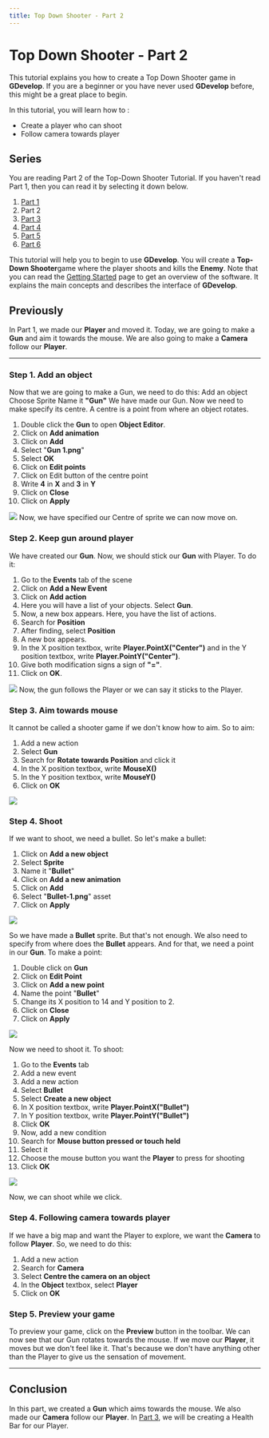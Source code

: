 ```yaml
---
title: Top Down Shooter - Part 2
---
```

# Top Down Shooter - Part 2

This tutorial explains you how to create a Top Down Shooter game in **GDevelop**. If you are a beginner or you have never used **GDevelop** before, this might be a great place to begin.

In this tutorial, you will learn how to :

- Create a player who can shoot
- Follow camera towards player

## Series

You are reading Part 2 of the Top-Down Shooter Tutorial. If you haven't read Part 1, then you can read it by selecting it down below.

1. [Part 1](/gdevelop5/tutorials/topdown-shooter)
2. Part 2
3. [Part 3](/gdevelop5/tutorials/topdown-shooter/topdown-shooterpart3)
4. [Part 4](/gdevelop5/tutorials/topdown-shooter/topdown-shooterpart4)
5. [Part 5](/gdevelop5/tutorials/topdown-shooter/topdown-shooterPart5)
6. [Part 6](/gdevelop5/tutorials/topdown-shooter/topdown-shooterPart6)

This tutorial will help you to begin to use **GDevelop**. You will create a **Top-Down Shooter**game where the player shoots and kills the **Enemy**. Note that you can read the [Getting Started](/gdevelop5/getting_started/) page to get an overview of the software. It explains the main concepts and describes the interface of **GDevelop**.

## Previously

In Part 1, we made our **Player** and moved it. Today, we are going to make a **Gun** and aim it towards the mouse. We are also going to make a **Camera** follow our **Player**.

---

### Step 1. Add an object

Now that we are going to make a Gun, we need to do this: Add an object Choose Sprite Name it **"Gun"** We have made our Gun. Now we need to make specify its centre. A centre is a point from where an object rotates.

1. Double click the **Gun** to open **Object Editor**.
2. Click on **Add animation**
3. Click on **Add**
4. Select "**Gun 1.png**"
5. Select **OK**
6. Click on **Edit points**
7. Click on Edit button of the centre point
8. Write **4** in **X** and **3** in **Y**
9. Click on **Close**
10. Click on **Apply**

![](/gdevelop5/tutorials/topdown-shooter/bhvvtyei8k.gif) Now, we have specified our Centre of sprite we can now move on.

### Step 2. Keep gun around player

We have created our **Gun**. Now, we should stick our **Gun** with Player. To do it:

1. Go to the **Events** tab of the scene
2. Click on **Add a New Event**
3. Click on **Add action**
4. Here you will have a list of your objects. Select **Gun**.
5. Now, a new box appears. Here, you have the list of actions.
6. Search for **Position**
7. After finding, select **Position**
8. A new box appears.
9. In the X position textbox, write **Player.PointX("Center")** and in the Y position textbox, write **Player.PointY("Center")**.
10. Give both modification signs a sign of **"="**.
11. Click on **OK**.

![](/gdevelop5/tutorials/topdown-shooter/zgnhw4lkrl.gif) Now, the gun follows the Player or we can say it sticks to the Player.

### Step 3. Aim towards mouse

It cannot be called a shooter game if we don't know how to aim. So to aim:

1. Add a new action
2. Select **Gun**
3. Search for **Rotate towards Position** and click it
4. In the X position textbox, write **MouseX()**
5. In the Y position textbox, write **MouseY()**
6. Click on **OK**

![](/gdevelop5/tutorials/topdown-shooter/ti1ygjyqdt.gif)

### Step 4. Shoot

If we want to shoot, we need a bullet. So let's make a bullet:

1. Click on **Add a new object**
2. Select **Sprite**
3. Name it "**Bullet**"
4. Click on **Add a new animation**
5. Click on **Add**
6. Select "**Bullet-1.png**" asset
7. Click on **Apply**

![](/gdevelop5/tutorials/topdown-shooter/yg1d9zcayp.gif)

So we have made a **Bullet** sprite. But that's not enough. We also need to specify from where does the **Bullet** appears. And for that, we need a point in our **Gun**. To make a point:

1. Double click on **Gun**
2. Click on **Edit Point**
3. Click on **Add a new point**
4. Name the point "**Bullet**"
5. Change its X position to 14 and Y position to 2.
6. Click on **Close**
7. Click on **Apply**

![](/gdevelop5/tutorials/topdown-shooter/obaofmna4t.gif)

Now we need to shoot it. To shoot:

1. Go to the **Events** tab
2. Add a new event
3. Add a new action
4. Select **Bullet**
5. Select **Create a new object**
6. In X position textbox, write **Player.PointX("Bullet")**
7. In Y position textbox, write **Player.PointY("Bullet")**
8. Click **OK**
9. Now, add a new condition
10. Search for **Mouse button pressed or touch held**
11. Select it
12. Choose the mouse button you want the **Player** to press for shooting
13. Click **OK**

![](/gdevelop5/tutorials/topdown-shooter/coffeehanjanun.gif)

Now, we can shoot while we click.

### Step 4. Following camera towards player

If we have a big map and want the Player to explore, we want the **Camera** to follow **Player**. So, we need to do this:

1. Add a new action
2. Search for **Camera**
3. Select **Centre the camera on an object**
4. In the **Object** textbox, select **Player**
5. Click on **OK**

### Step 5. Preview your game

To preview your game, click on the **Preview** button in the toolbar. We can now see that our Gun rotates towards the mouse. If we move our **Player**, it moves but we don't feel like it. That's because we don't have anything other than the Player to give us the sensation of movement.

---

## Conclusion

In this part, we created a **Gun** which aims towards the mouse. We also made our **Camera** follow our **Player**. In [Part 3](/gdevelop5/tutorials/topdown-shooter/topdown-shooterpart3), we will be creating a Health Bar for our Player.
